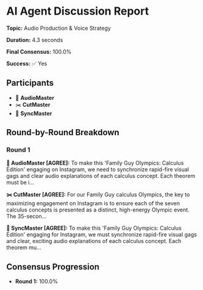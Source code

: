 # AI Agent Discussion Report

**Topic:** Audio Production & Voice Strategy

**Duration:** 4.3 seconds

**Final Consensus:** 100.0%

**Success:** ✅ Yes

## Participants

- 🎵 **AudioMaster**
- ✂️ **CutMaster**
- 🎯 **SyncMaster**

## Round-by-Round Breakdown

### Round 1

**🎵 AudioMaster [AGREE]:** To make this 'Family Guy Olympics: Calculus Edition' engaging on Instagram, we need to synchronize rapid-fire visual gags and clear audio explanations of each calculus concept.  Each theorem must be i...

**✂️ CutMaster [AGREE]:** For our Family Guy calculus Olympics, the key to maximizing engagement on Instagram is to ensure each of the seven calculus concepts is presented as a distinct, high-energy Olympic event. The 35-secon...

**🎯 SyncMaster [AGREE]:** To make this 'Family Guy Olympics: Calculus Edition' engaging for Instagram, we must synchronize rapid-fire visual gags and clear, exciting audio explanations of each calculus concept. Each theorem mu...

## Consensus Progression

- **Round 1:** 100.0%
